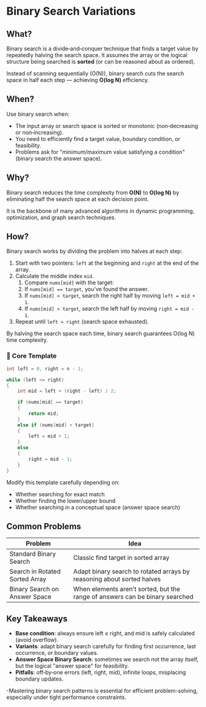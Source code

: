 ﻿# Binary Search Variations

## What?
Binary search is a divide‑and‑conquer technique that finds a target value by repeatedly halving the search space.
It assumes the array or the logical structure being searched is **sorted** (or can be reasoned about as ordered).

Instead of scanning sequentially (O(N)), binary search cuts the search space in half each step — achieving **O(log N)** efficiency.

## When?
Use binary search when:
- The input array or search space is sorted or monotonic (non‑decreasing or non‑increasing).
- You need to efficiently find a target value, boundary condition, or feasibility.
- Problems ask for "minimum/maximum value satisfying a condition" (binary search the answer space).

## Why?
Binary search reduces the time complexity from **O(N)** to **O(log N)** by eliminating half the search space at each decision point.

It is the backbone of many advanced algorithms in dynamic programming, optimization, and graph search techniques.

## How?
Binary search works by dividing the problem into halves at each step:
1. Start with two pointers: `left` at the beginning and `right` at the end of the array.
2. Calculate the middle index `mid`.
   1. Compare `nums[mid]` with the target:
   2. If `nums[mid] == target`, you've found the answer.
   3. If `nums[mid] < target`, search the right half by moving `left = mid + 1`.
   4. If `nums[mid] > target`, search the left half by moving `right = mid - 1`.
3. Repeat until `left > right` (search space exhausted).

By halving the search space each time, binary search guarantees O(log N) time complexity.

### 📜 Core Template
```cpp
int left = 0, right = n - 1;

while (left <= right) 
{
    int mid = left + (right - left) / 2;

    if (nums[mid] == target) 
    {
        return mid;
    } 
    else if (nums[mid] < target) 
    {
        left = mid + 1;
    } 
    else 
    {
        right = mid - 1;
    }
}
```

Modify this template carefully depending on:
- Whether searching for exact match
- Whether finding the lower/upper bound
- Whether searching in a conceptual space (answer space search)

## Common Problems
| Problem                        | Idea                                                                         |
|--------------------------------|------------------------------------------------------------------------------|
| Standard Binary Search         | Classic find target in sorted array                                          |
| Search in Rotated Sorted Array | Adapt binary search to rotated arrays by reasoning about sorted halves       |
| Binary Search on Answer Space  | When elements aren’t sorted, but the range of answers can be binary searched |

## Key Takeaways
- **Base condition**: always ensure left ≤ right, and mid is safely calculated (avoid overflow).
- **Variants**: adapt binary search carefully for finding first occurrence, last occurrence, or boundary values.
- **Answer Space Binary Search**: sometimes we search not the array itself, but the logical "answer space" for feasibility.
- **Pitfalls**: off‑by‑one errors (left, right, mid), infinite loops, misplacing boundary updates.

-Mastering binary search patterns is essential for efficient problem-solving, especially under tight performance constraints.

